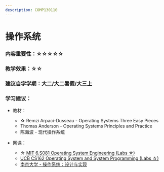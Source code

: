 ```yaml
---
description: COMP130110
---
```


# 操作系统

### 内容重要性：☆☆☆☆☆

### 教学效果：☆☆

### 建议自学学期：大二/大二暑假/大三上

### 学习建议：

* 教材：
  * ☆ Remzi Arpaci-Dusseau - Operating Systems Three Easy Pieces
  * Thomas Anderson - Operating Systems Principles and Practice
  * 陈海波 - 现代操作系统
*   网课：

    * ☆ [MIT 6.S081 Operating System Engineering (Labs ☆) ](https://csdiy.wiki/%E6%93%8D%E4%BD%9C%E7%B3%BB%E7%BB%9F/MIT6.S081/)
    * [UCB CS162 Operating System and System Programming (Labs ☆)](https://csdiy.wiki/%E6%93%8D%E4%BD%9C%E7%B3%BB%E7%BB%9F/CS162/)
    * [南京大学 - 操作系统：设计与实现](https://csdiy.wiki/%E6%93%8D%E4%BD%9C%E7%B3%BB%E7%BB%9F/NJUOS/)

